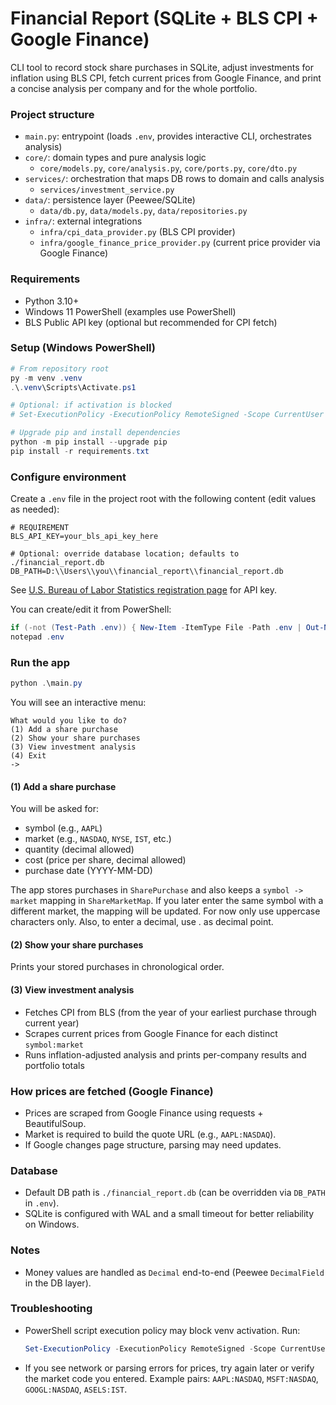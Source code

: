 ﻿# Financial Report (SQLite + BLS CPI + Google Finance)

CLI tool to record stock share purchases in SQLite, adjust investments for inflation using BLS CPI, fetch current prices from Google Finance, and print a concise analysis per company and for the whole portfolio.

### Project structure
- `main.py`: entrypoint (loads `.env`, provides interactive CLI, orchestrates analysis)
- `core/`: domain types and pure analysis logic
  - `core/models.py`, `core/analysis.py`, `core/ports.py`, `core/dto.py`
- `services/`: orchestration that maps DB rows to domain and calls analysis
  - `services/investment_service.py`
- `data/`: persistence layer (Peewee/SQLite)
  - `data/db.py`, `data/models.py`, `data/repositories.py`
- `infra/`: external integrations
  - `infra/cpi_data_provider.py` (BLS CPI provider)
  - `infra/google_finance_price_provider.py` (current price provider via Google Finance)

### Requirements
- Python 3.10+
- Windows 11 PowerShell (examples use PowerShell)
- BLS Public API key (optional but recommended for CPI fetch)

### Setup (Windows PowerShell)
```powershell
# From repository root
py -m venv .venv
.\.venv\Scripts\Activate.ps1

# Optional: if activation is blocked
# Set-ExecutionPolicy -ExecutionPolicy RemoteSigned -Scope CurrentUser -Force

# Upgrade pip and install dependencies
python -m pip install --upgrade pip
pip install -r requirements.txt
```

### Configure environment
Create a `.env` file in the project root with the following content (edit values as needed):
```env
# REQUIREMENT
BLS_API_KEY=your_bls_api_key_here

# Optional: override database location; defaults to ./financial_report.db
DB_PATH=D:\\Users\\you\\financial_report\\financial_report.db
```
See [U.S. Bureau of Labor Statistics registration page](https://data.bls.gov/registrationEngine/) for API key.

You can create/edit it from PowerShell:
```powershell
if (-not (Test-Path .env)) { New-Item -ItemType File -Path .env | Out-Null }
notepad .env
```

### Run the app
```powershell
python .\main.py
```

You will see an interactive menu:
```
What would you like to do?
(1) Add a share purchase
(2) Show your share purchases
(3) View investment analysis
(4) Exit
->
```

#### (1) Add a share purchase
You will be asked for:
- symbol (e.g., `AAPL`)
- market (e.g., `NASDAQ`, `NYSE`, `IST`, etc.)
- quantity (decimal allowed)
- cost (price per share, decimal allowed)
- purchase date (YYYY-MM-DD)

The app stores purchases in `SharePurchase` and also keeps a `symbol -> market` mapping in `ShareMarketMap`. If you later enter the same symbol with a different market, the mapping will be updated. For now only use uppercase characters only. Also, to enter a decimal, use . as decimal point.

#### (2) Show your share purchases
Prints your stored purchases in chronological order.

#### (3) View investment analysis
- Fetches CPI from BLS (from the year of your earliest purchase through current year)
- Scrapes current prices from Google Finance for each distinct `symbol:market`
- Runs inflation-adjusted analysis and prints per-company results and portfolio totals

### How prices are fetched (Google Finance)
- Prices are scraped from Google Finance using requests + BeautifulSoup.
- Market is required to build the quote URL (e.g., `AAPL:NASDAQ`).
- If Google changes page structure, parsing may need updates.

### Database
- Default DB path is `./financial_report.db` (can be overridden via `DB_PATH` in `.env`).
- SQLite is configured with WAL and a small timeout for better reliability on Windows.

### Notes
- Money values are handled as `Decimal` end-to-end (Peewee `DecimalField` in the DB layer).

### Troubleshooting
- PowerShell script execution policy may block venv activation. Run:
  ```powershell
  Set-ExecutionPolicy -ExecutionPolicy RemoteSigned -Scope CurrentUser -Force
  ```
- If you see network or parsing errors for prices, try again later or verify the market code you entered. Example pairs: `AAPL:NASDAQ`, `MSFT:NASDAQ`, `GOOGL:NASDAQ`, `ASELS:IST`.
